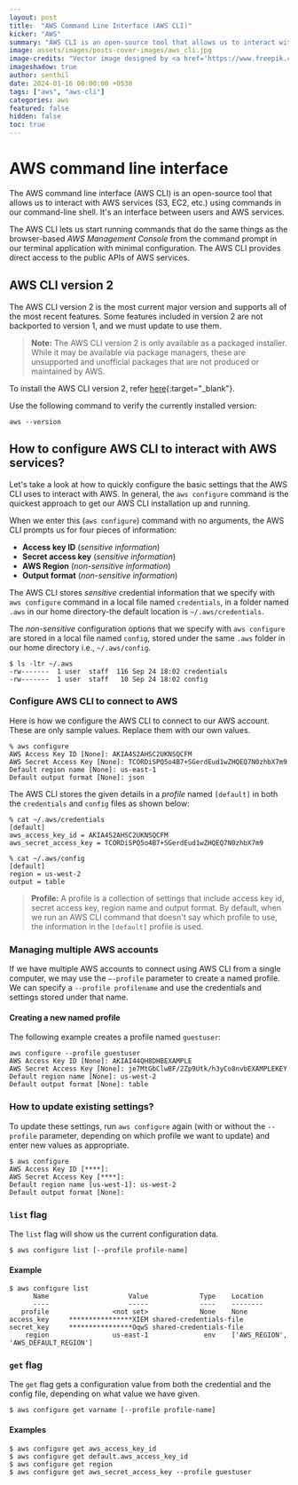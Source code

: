 ```yaml
---
layout: post
title:  "AWS Command Line Interface (AWS CLI)"
kicker: "AWS"
summary: "AWS CLI is an open-source tool that allows us to interact with AWS services using command-line shell commands."
image: assets/images/posts-cover-images/aws_cli.jpg
image-credits: "Vector image designed by <a href='https://www.freepik.com/' target='_blank'>freepik</a>."
imageshadow: true
author: senthil
date: 2024-01-16 00:00:00 +0530
tags: ["aws", "aws-cli"]
categories: aws
featured: false
hidden: false
toc: true
---
```


# AWS command line interface

The AWS command line interface (AWS CLI) is an open-source tool that allows us to interact with AWS services (S3, EC2, etc.) using commands in our command-line shell. It's an interface between users and AWS services. 

The AWS CLI lets us start running commands that do the same things as the browser-based *AWS Management Console* from the command prompt in our terminal application with minimal configuration. The AWS CLI provides direct access to the public APIs of AWS services.

## AWS CLI version 2

The AWS CLI version 2 is the most current major version and supports all of the most recent features. Some features included in version 2 are not backported to version 1, and we must update to use them.

> **Note:** The AWS CLI version 2 is only available as a packaged installer. While it may be available via package managers, these are unsupported and unofficial packages that are not produced or maintained by AWS.

To install the AWS CLI version 2, refer [here](https://docs.aws.amazon.com/cli/latest/userguide/getting-started-install.html){:target="_blank"}.

Use the following command to verify the currently installed version:

```shell
aws --version
```

## How to configure AWS CLI to interact with AWS services?

Let's take a look at how to quickly configure the basic settings that the AWS CLI uses to interact with AWS. In general, the `aws configure` command is the quickest approach to get our AWS CLI installation up and running.

When we enter this (`aws configure`) command with no arguments, the AWS CLI prompts us for four pieces of information:

- **Access key ID** (*sensitive information*)
- **Secret access key** (*sensitive information*)
- **AWS Region** (*non-sensitive information*)
- **Output format** (*non-sensitive information*)

The AWS CLI stores *sensitive* credential information that we specify with `aws configure` command in a local file named `credentials`, in a folder named `.aws` in our home directory-the default location is `~/.aws/credentials`. 

The *non-sensitive* configuration options that we specify with `aws configure` are stored in a local file named `config`, stored under the same `.aws` folder in our home directory i.e., `~/.aws/config`.

```shell
$ ls -ltr ~/.aws
-rw-------  1 user  staff  116 Sep 24 18:02 credentials
-rw-------  1 user  staff   10 Sep 24 18:02 config
```

### Configure AWS CLI to connect to AWS

Here is how we configure the AWS CLI to connect to our AWS account. These are only sample values. Replace them with our own values.

```shell
% aws configure
AWS Access Key ID [None]: AKIA4S2AHSC2UKNSQCFM
AWS Secret Access Key [None]: TCORDiSPQ5o4B7+SGerdEud1wZHQEQ7N0zhbX7m9
Default region name [None]: us-east-1
Default output format [None]: json
```

The AWS CLI stores the given details in a *profile* named `[default]` in both the `credentials` and `config` files as shown below: 

```shell
% cat ~/.aws/credentials
[default]
aws_access_key_id = AKIA4S2AHSC2UKNSQCFM
aws_secret_access_key = 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
```

```shell
% cat ~/.aws/config
[default]
region = us-west-2
output = table
```

> **Profile:** A profile is a collection of settings that include access key id, secret access key, region name and output format. By default, when we run an AWS CLI command that doesn't say which profile to use, the information in the `[default]` profile is used.

### Managing multiple AWS accounts

If we have multiple AWS accounts to connect using AWS CLI from a single computer, we may use the `—-profile` parameter to create a named profile. We can specify a `--profile profilename` and use the credentials and settings stored under that name.

#### Creating a new named profile

The following example creates a profile named `guestuser`:

```shell
aws configure --profile guestuser
AWS Access Key ID [None]: AKIAI44QH8DHBEXAMPLE
AWS Secret Access Key [None]: je7MtGbClwBF/2Zp9Utk/h3yCo8nvbEXAMPLEKEY
Default region name [None]: us-west-2
Default output format [None]: table
```

### How to update existing settings?

To update these settings, run `aws configure` again (with or without the `--profile` parameter, depending on which profile we want to update) and enter new values as appropriate.

```shell
$ aws configure
AWS Access Key ID [****]:
AWS Secret Access Key [****]:
Default region name [us-west-1]: us-west-2
Default output format [None]:
```

### `list` flag

The `list` flag will show us the current configuration data.

```shell
$ aws configure list [--profile profile-name]
```

#### Example

```shell
$ aws configure list
      Name                    Value             Type    Location
      ----                    -----             ----    --------
   profile                <not set>             None    None
access_key     ****************XIEM shared-credentials-file
secret_key     ****************OqwS shared-credentials-file
    region                us-east-1              env    ['AWS_REGION', 'AWS_DEFAULT_REGION']
```

### `get` flag

The `get` flag gets a configuration value from both the credential and the config file, depending on what value we have given.

```shell
$ aws configure get varname [--profile profile-name]
```

#### Examples

```shell
$ aws configure get aws_access_key_id
$ aws configure get default.aws_access_key_id
$ aws configure get region
$ aws configure get aws_secret_access_key --profile guestuser
```